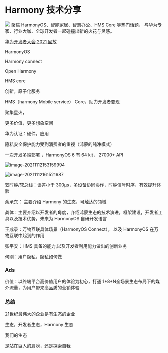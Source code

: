 # Harmony 技术分享

![](/Users/admin/Downloads/sec-2-pc-v2.png?v1105.png)
聚焦 HarmonyOS、智能家居、智慧办公、HMS Core 等热门话题，
与华为专家、行业大咖、全球开发者一起碰撞出新的火花与灵感。

[华为开发者大会 2021 回放](https://developer.huawei.com/consumer/cn/hdc/hdc2021/index.html)

HarmonyOS

Harmony connect

Open Harmony

HMS core

创新，原子化服务

HMS（harmony Mobile service） Core，助力开发者变现

聚集星火，

更多价值，更多想象空间

华为认证：硬件，应用

隐私安全保护能力受到消费者的重视（鸿蒙的纯净模式）

一次开发多端部署 ，HarmonyOS 6 有 64 kit， 27000+ API

![image-20211112153159994](/Users/admin/Library/Application%20Support/typora-user-images/image-20211112153159994.png)

![image-20211112161521687](/Users/admin/Library/Application%20Support/typora-user-images/image-20211112161521687.png)

软时钟/软总线：误差小于 300μs，多设备协同协作，时钟信号时序，有效提升体验

余承东： 主要介绍 Harmony 的生态，可触达的领域

龚体：主要介绍以开发者的角度，介绍鸿蒙生态的技术演进，框架建设，开发者工具以及技术优势，未来为 HarmonyOS 自研开发语言

王成录：万物互联具体场景（HarmonyOS Connect）， 以及 HarmonyOS 在万物互联中起到的作用

张平安：HMS 具备的能力,以及开发者利用能力做出的创新业务

何刚：用户隐私，隐私如何做





### Ads

价值：以终端平台高价值用户的体验为初心，打通 1+8+N全场景生态布局下的媒介流量，为用户带来高品质的营销体验



### 总结

21世纪最伟大的企业是有生态的企业

生态，开发者生态，Harmony 生态

我们的生态

是站在巨人的肩膀，还是探索自我